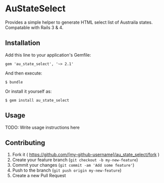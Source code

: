 # AuStateSelect

Provides a simple helper to generate HTML select list of Austraila states. Compatable with Rails 3 & 4.

## Installation

Add this line to your application's Gemfile:

    gem 'au_state_select', '~> 2.1'

And then execute:

    $ bundle

Or install it yourself as:

    $ gem install au_state_select

## Usage

TODO: Write usage instructions here

## Contributing

1. Fork it ( https://github.com/[my-github-username]/au_state_select/fork )
2. Create your feature branch (`git checkout -b my-new-feature`)
3. Commit your changes (`git commit -am 'Add some feature'`)
4. Push to the branch (`git push origin my-new-feature`)
5. Create a new Pull Request
